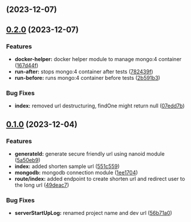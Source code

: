 ##  (2023-12-07)

## [0.2.0](https://github.com/zhid0399123/shorten/compare/0.1.0...0.2.0) (2023-12-07)


### Features

* **docker-helper:** docker helper module to manage mongo:4 container ([167d44f](https://github.com/zhid0399123/shorten/commit/167d44fad90c94d7b20cd7d9fcf2c4baa0f08848))
* **run-after:** stops mongo:4 container after tests ([782439f](https://github.com/zhid0399123/shorten/commit/782439fa9e3d7a60806410dac736ecb178f08574))
* **run-before:** runs mongo:4 container before tests ([2b591b3](https://github.com/zhid0399123/shorten/commit/2b591b37c01c4c53f6119772024258fdae8b04c7))


### Bug Fixes

* **index:** removed url destructuring, findOne might return null ([07edd7b](https://github.com/zhid0399123/shorten/commit/07edd7b5c236d15b948465994a8f8e83062b7076))

## [0.1.0](https://github.com/zhid0399123/shorten/compare/56b71a03318b5116b538a8f52503931e061a0b2d...0.1.0) (2023-12-04)


### Features

* **generateId:** generate secure friendly url using nanoid module ([5a50eb9](https://github.com/zhid0399123/shorten/commit/5a50eb9c6fd73ff324da784ce5aff9a8ec80e53f))
* **index:** added shorten sample url ([551c559](https://github.com/zhid0399123/shorten/commit/551c5596ef59552efd77b5db518f962d07e75238))
* **mongodb:** mongodb connection module ([1ee1704](https://github.com/zhid0399123/shorten/commit/1ee1704977a8e59797ee9ee56872cdada69689a2))
* **route/index:** added endpoint to create shorten url and redirect user to the long url ([49deac7](https://github.com/zhid0399123/shorten/commit/49deac78382f968ea2fb296585d89db99357fc18))


### Bug Fixes

* **serverStartUpLog:** renamed project name and dev url ([56b71a0](https://github.com/zhid0399123/shorten/commit/56b71a03318b5116b538a8f52503931e061a0b2d))

